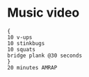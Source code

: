 # Music video

```
{
10 v-ups
10 stinkbugs
10 squats 
bridge plank @30 seconds
}
20 minutes AMRAP
```


